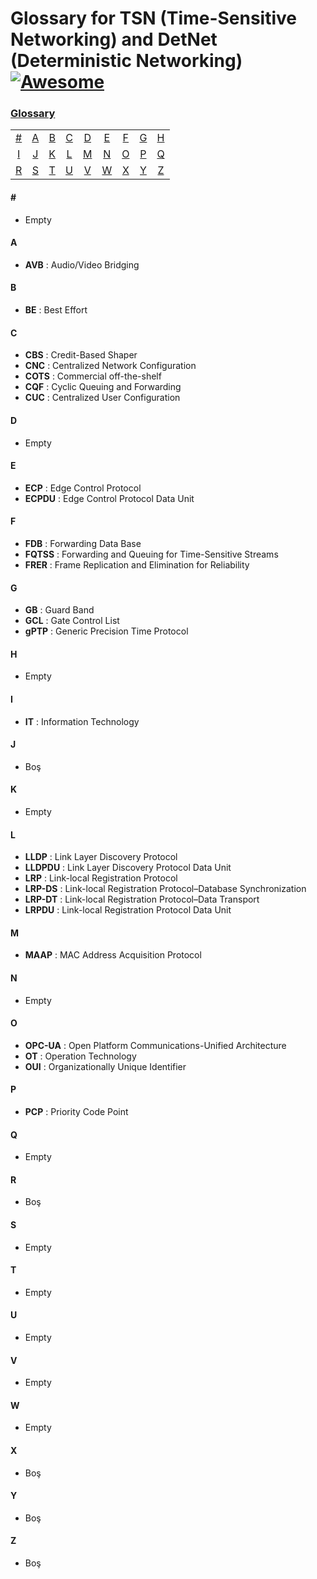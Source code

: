# Glossary for TSN (Time-Sensitive Networking) and DetNet (Deterministic Networking)[![Awesome](https://cdn.rawgit.com/sindresorhus/awesome/d7305f38d29fed78fa85652e3a63e154dd8e8829/media/badge.svg)](https://github.com/sindresorhus/awesome)
### [Glossary](#glossary)
|     |     |     |     |     |     |     |     |     |
|:-:  |:-:  |:-:  |:-:  |:-:  |:-:  |:-:  |:-:  |:-:  |
| [#](#) 	| [A](#a) 	| [B](#b) 	| [C](#c) | [D](#d) 	| [E](#e) 	| [F](#f) 	| [G](#g) | [H](#h) 	
| [I](#i) 	| [J](#j) 	| [K](#k) 	| [L](#l) 	| [M](#m) 	| [N](#n) | [O](#o) | [P](#p) | [Q](#q)
| [R](#r) 	| [S](#s) 		| [T](#t) 	| [U](#u) 	| [V](#v) | [W](#w) | [X](#x) | [Y](#y) | [Z](#z)|

#### \#
* Empty

#### A
* **AVB** : Audio/Video Bridging

#### B
* **BE** : Best Effort

#### C
* **CBS** : Credit-Based Shaper
* **CNC** : Centralized Network Configuration
* **COTS** : Commercial off-the-shelf
* **CQF** : Cyclic Queuing and Forwarding
* **CUC** : Centralized User Configuration

#### D
* Empty

#### E
* **ECP** : Edge Control Protocol
* **ECPDU** : Edge Control Protocol Data Unit

#### F
* **FDB** : Forwarding Data Base
* **FQTSS** : Forwarding and Queuing for Time-Sensitive Streams
* **FRER** : Frame Replication and Elimination for Reliability

#### G
* **GB** : Guard Band
* **GCL** : Gate Control List
* **gPTP** : Generic Precision Time Protocol

#### H
* Empty

#### I
* **IT** : Information Technology


#### J
* Boş

#### K
* Empty

#### L
* **LLDP** : Link Layer Discovery Protocol
* **LLDPDU** : Link Layer Discovery Protocol Data Unit
* **LRP** : Link-local Registration Protocol
* **LRP-DS** : Link-local Registration Protocol–Database Synchronization
* **LRP-DT** : Link-local Registration Protocol–Data Transport
* **LRPDU** : Link-local Registration Protocol Data Unit

#### M
* **MAAP** : MAC Address Acquisition Protocol

#### N
* Empty

#### O
* **OPC-UA** : Open Platform Communications-Unified Architecture
* **OT** : Operation Technology
* **OUI** : Organizationally Unique Identifier

#### P
* **PCP** : Priority Code Point

#### Q
* Empty
  
#### R
* Boş

#### S 
* Empty

#### T
* Empty

#### U
* Empty

#### V
* Empty

#### W
* Empty

#### X
* Boş
  
#### Y
* Boş

#### Z
* Boş
